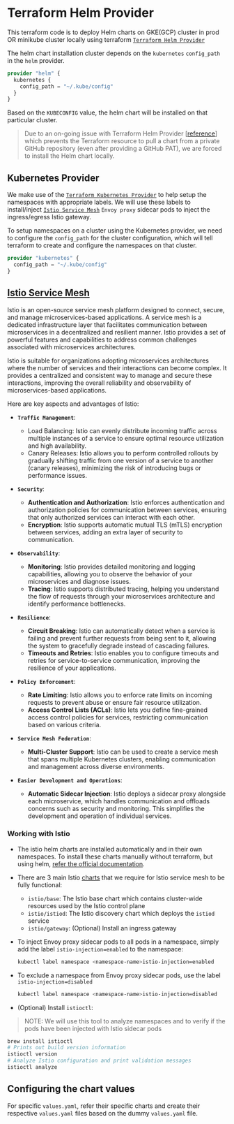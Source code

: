 # Terraform Helm Provider

This terraform code is to deploy Helm charts on GKE(GCP) cluster in prod OR minikube cluster locally using terraform [`Terraform Helm Provider`](https://registry.terraform.io/providers/hashicorp/helm/latest/docs/resources/release)

The helm chart installation cluster depends on the `kubernetes` `config_path` in the `helm` provider.

```tf
provider "helm" {
  kubernetes {
    config_path = "~/.kube/config"
  }
}
```

Based on the `KUBECONFIG` value, the helm chart will be installed on that particular cluster.

> Due to an on-going issue with Terraform Helm Provider [[reference](https://github.com/hashicorp/terraform-provider-helm/issues/932)] which prevents the Terraform resource to pull a chart from a private GitHub repository (even after providing a GitHub PAT), we are forced to install the Helm chart locally.

## Kubernetes Provider

We make use of the [`Terraform Kubernetes Provider`](https://registry.terraform.io/providers/hashicorp/kubernetes/latest/docs/resources/namespace) to help setup the namespaces with appropriate labels. We will use these labels to install/inject [`Istio Service Mesh`](https://istio.io/v1.16/docs/setup/install/helm/) `Envoy proxy` sidecar pods to inject the ingress/egress Istio gateway.

To setup namespaces on a cluster using the Kubernetes provider, we need to configure the `config_path` for the cluster configuration, which will tell terraform to create and configure the namespaces on that cluster.

```tf
provider "kubernetes" {
  config_path = "~/.kube/config"
}
```

## [Istio Service Mesh](https://istio.io/latest/docs/setup/getting-started/)

Istio is an open-source service mesh platform designed to connect, secure, and manage microservices-based applications. A service mesh is a dedicated infrastructure layer that facilitates communication between microservices in a decentralized and resilient manner. Istio provides a set of powerful features and capabilities to address common challenges associated with microservices architectures.

Istio is suitable for organizations adopting microservices architectures where the number of services and their interactions can become complex. It provides a centralized and consistent way to manage and secure these interactions, improving the overall reliability and observability of microservices-based applications.

Here are key aspects and advantages of Istio:

- **`Traffic Management`**:
  - Load Balancing: Istio can evenly distribute incoming traffic across multiple instances of a service to ensure optimal resource utilization and high availability.
  - Canary Releases: Istio allows you to perform controlled rollouts by gradually shifting traffic from one version of a service to another (canary releases), minimizing the risk of introducing bugs or performance issues.

- **`Security`**:
  - **Authentication and Authorization**: Istio enforces authentication and authorization policies for communication between services, ensuring that only authorized services can interact with each other.
  - **Encryption**: Istio supports automatic mutual TLS (mTLS) encryption between services, adding an extra layer of security to communication.

- **`Observability`**:
  - **Monitoring**: Istio provides detailed monitoring and logging capabilities, allowing you to observe the behavior of your microservices and diagnose issues.
  - **Tracing**: Istio supports distributed tracing, helping you understand the flow of requests through your microservices architecture and identify performance bottlenecks.

- **`Resilience`**:
  - **Circuit Breaking**: Istio can automatically detect when a service is failing and prevent further requests from being sent to it, allowing the system to gracefully degrade instead of cascading failures.
  - **Timeouts and Retries**: Istio enables you to configure timeouts and retries for service-to-service communication, improving the resilience of your applications.

- **`Policy Enforcement`**:
  - **Rate Limiting**: Istio allows you to enforce rate limits on incoming requests to prevent abuse or ensure fair resource utilization.
  - **Access Control Lists (ACLs)**: Istio lets you define fine-grained access control policies for services, restricting communication based on various criteria.

- **`Service Mesh Federation`**:
  - **Multi-Cluster Support**: Istio can be used to create a service mesh that spans multiple Kubernetes clusters, enabling communication and management across diverse environments.

- **`Easier Development and Operations`**:
  - **Automatic Sidecar Injection**: Istio deploys a sidecar proxy alongside each microservice, which handles communication and offloads concerns such as security and monitoring. This simplifies the development and operation of individual services.

### Working with Istio

- The istio helm charts are installed automatically and in their own namespaces. To install these charts manually without terraform, but using helm, [refer the official documentation](https://istio.io/v1.16/docs/setup/install/helm/).

- There are 3 main Istio [charts](https://istio-release.storage.googleapis.com/charts) that we require for Istio service mesh to be fully functional:
  - `istio/base`: The Istio base chart which contains cluster-wide resources used by the Istio control plane
  - `istio/istiod`: The Istio discovery chart which deploys the `istiod` service
  - `istio/gateway`: (Optional) Install an ingress gateway

- To inject Envoy proxy sidecar pods to all pods in a namespace, simply add the label `istio-injection=enabled` to the namespace:

  ```bash
  kubectl label namespace <namespace-name>istio-injection=enabled
  ```

- To exclude a namespace from Envoy proxy sidecar pods, use the label `istio-injection=disabled`

  ```bash
  kubectl label namespace <namespace-name>istio-injection=disabled
  ```

- (Optional) Install `istioctl`:

> NOTE: We will use this tool to analyze namespaces and to verify if the pods have been injected with Istio sidecar pods

```bash
brew install istioctl
# Prints out build version information
istioctl version
# Analyze Istio configuration and print validation messages
istioctl analyze
```

## Configuring the chart values

For specific `values.yaml`, refer their specific charts and create their respective `values.yaml` files based on the dummy `values.yaml` file.
